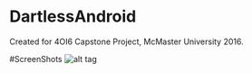 # DartlessAndroid
Created for 4OI6 Capstone Project, McMaster University 2016.

#ScreenShots
![alt tag](https://goo.gl/photos/esFiSJ6pRthMAJTk8)


